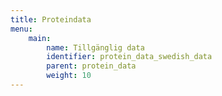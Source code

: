 ```yaml
---
title: Proteindata
menu:
    main:
        name: Tillgänglig data
        identifier: protein_data_swedish_data
        parent: protein_data
        weight: 10
---
```

